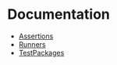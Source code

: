 Documentation
=============

* [Assertions](assertions.md)
* [Runners](runners.md)
* [TestPackages](packages.md)
